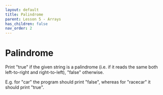 ```yaml
---
layout: default
title: Palindrome
parent: Lesson 5 - Arrays
has_children: false
nav_order: 2
---
```


# Palindrome

Print "true" if the given string is a palindrome (i.e. if it reads the same both left-to-right and right-to-left), "false" otherwise. 

E.g. for "car" the program should print "false", whereas for "racecar" it should print "true".

